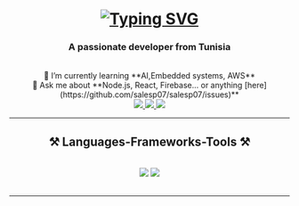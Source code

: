 <h1 align="center">
<a align="center"href="https://git.io/typing-svg"><img src="https://readme-typing-svg.herokuapp.com?font=Fira+Code&weight=600&size=25&pause=200&random=false&width=435&lines=Hi+there!%F0%9F%91%8B;I'm+Aymen+Ben+Tekfa!" alt="Typing SVG" /></a>
</h1>
<h3 align="center">A passionate developer from Tunisia </h3>
<br/>

<div align="center">
🌱 I’m currently learning **AI,Embedded systems, AWS**</br>
💬 Ask me about **Node.js, React, Firebase... or anything [here](https://github.com/salesp07/salesp07/issues)**
 </div>
 
<div align="center"> 
  <a href="mailto:aymen.tekfa96@gmail.com">
    <img src="https://img.shields.io/badge/Gmail-333333?style=for-the-badge&logo=gmail&logoColor=red" />
  </a>
  <a href="https://www.linkedin.com/in/aymen-ben-tekfa-b2899b169/" target="_blank">
    <img src="https://img.shields.io/badge/LinkedIn-0077B5?style=for-the-badge&logo=linkedin&logoColor=white" target="_blank" />
  </a>
  <a href="https://salesp07.github.io" target="_blank">
     <img src="https://img.shields.io/badge/Portfolio-FF5722?style=for-the-badge&logo=todoist&logoColor=white" target="_blank" /> <!-- sqlite, safari, google-chrome are other good icon options -->
  </a>
</div>

 <hr/>
 
<h2 align="center">⚒️ Languages-Frameworks-Tools ⚒️</h2>
<br/>
<div align="center">
    <img src="https://skillicons.dev/icons?i=react,bootstrap,mui,html,css,vscode,github,figma,tailwind,git,r" />
    <img src="https://skillicons.dev/icons?i=nodejs,python,javascript,typescript,express,firebase,mongodb,c,java,nextjs,mysql,flask" /><br>
</div>

<br/>
<hr/>
